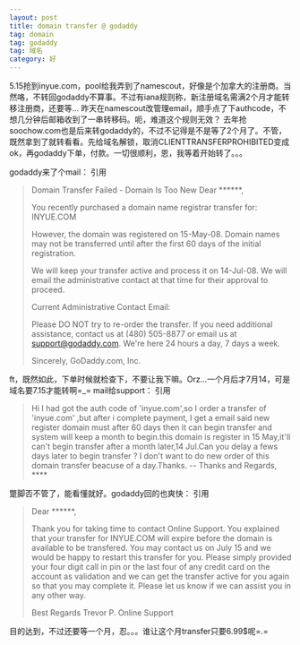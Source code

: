 ```yaml
---
layout: post
title: domain transfer @ godaddy
tag: domain
tag: godaddy
tag: 域名
category: 好
---
```

5.15抢到inyue.com，pool给我弄到了namescout，好像是个加拿大的注册商。当然咯，不转回godaddy不算事。不过有iana规则称，新注册域名需满2个月才能转移注册商，还要等... 昨天在namescout改管理email，顺手点了下authcode，不想几分钟后邮箱收到了一串转移码。呃，难道这个规则无效？ 去年抢soochow.com也是后来转godaddy的，不过不记得是不是等了2个月了。不管，既然拿到了就转看看。先给域名解锁，取消CLIENTTRANSFERPROHIBITED变成ok，再godaddy下单，付款。一切很顺利，恩，我等着开始转了。。。

godaddy来了个mail：
引用


<blockquote>Domain Transfer Failed - Domain Is Too New
Dear ******,

You recently purchased a domain name registrar transfer for:
INYUE.COM

However, the domain was registered on 15-May-08. Domain 
names may not be transferred until after the first 60 days of 
the initial registration.

We will keep your transfer active and process it on 14-Jul-08. 
We will email the administrative contact at that time for 
their approval to proceed.

Current Administrative Contact Email:

Please DO NOT try to re-order the transfer. If you need 
additional assistance, contact us at (480) 505-8877 or 
email us at support@godaddy.com. We're here 24 
hours a day, 7 days a week.

Sincerely,
GoDaddy.com, Inc.</blockquote>




ft，既然如此，下单时候就检查下，不要让我下嘛。Orz...一个月后才7月14，可是域名要7.15才能转啊=_= mail给support：
引用


<blockquote>Hi
  I had got the auth code of 'inyue.com',so I order a transfer of 'inyue.com' ,but after i complete payment, I get a email said  new register domain must after 60 days then it can begin transfer and system will keep a month to begin.this domain is register in 15 May,it'll can't begin transfer after a month later,14 Jul.Can you delay a fews days later to begin transfer ? I don't want to do new order of this domain transfer beacuse of a day.Thanks.
-- 
Thanks and Regards,
****</blockquote>




蹩脚否不管了，能看懂就好。godaddy回的也爽快：
引用


<blockquote>Dear ******,

Thank you for taking time to contact Online Support. You explained that your transfer for INYUE.COM will expire before the domain is available to be transfered. You may contact us on July 15 and we would be happy to restart this transfer for you. Please simply provided your four digit call in pin or the last four of any credit card on the account as validation and we can get the transfer active for you again so that you may complete it. Please let us know if we can assist you in any other way.


Best Regards
Trevor P.
Online Support</blockquote>




目的达到，不过还要等一个月，忍。。。谁让这个月transfer只要6.99$呢=.=